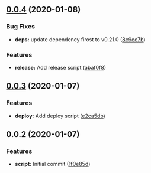 ## [0.0.4](https://github.com/pixelastic/videogames-helper/compare/0.0.3...0.0.4) (2020-01-08)


### Bug Fixes

* **deps:** update dependency firost to v0.21.0 ([8c9ec7b](https://github.com/pixelastic/videogames-helper/commit/8c9ec7b307a934ae11a0b0b0cf81d3ed35abe0be))


### Features

* **release:** Add release script ([abaf0f8](https://github.com/pixelastic/videogames-helper/commit/abaf0f8a378e9cd0b8cda46c58586fdb17b3af94))

## [0.0.3](https://github.com/pixelastic/videogames-helper/compare/0.0.2...0.0.3) (2020-01-07)


### Features

* **deploy:** Add deploy script ([e2ca5db](https://github.com/pixelastic/videogames-helper/commit/e2ca5db3cba682a690d93366142d89cbd750f71f))

## 0.0.2 (2020-01-07)


### Features

* **script:** Initial commit ([1f0e85d](https://github.com/pixelastic/videogames-helper/commit/1f0e85d17b7efc710bf63afafb87c253d257f29b))

